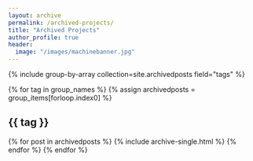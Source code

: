```yaml
---
layout: archive
permalink: /archived-projects/
title: "Archived Projects"
author_profile: true
header:
  image: "/images/machinebanner.jpg"
---
```

{% include group-by-array collection=site.archivedposts field="tags" %}

{% for tag in group_names %}
  {% assign archivedposts = group_items[forloop.index0] %}
  <h2 id="{{ tag | slugify }}" class="archive__subtitle">{{ tag }}</h2>
  {% for post in archivedposts %}
    {% include archive-single.html %}
  {% endfor %}
{% endfor %}

